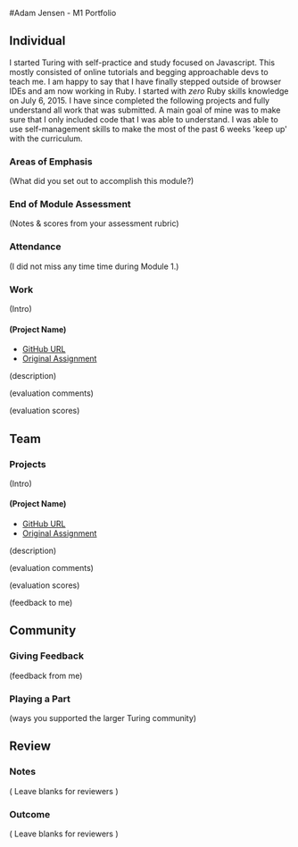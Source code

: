 #Adam Jensen - M1 Portfolio

## Individual

I started Turing with self-practice and study focused on Javascript. This mostly consisted of online tutorials and begging approachable devs to teach me. I am happy to say that I have finally stepped outside of browser IDEs and am now working in Ruby. I started with *zero* Ruby skills knowledge on July 6, 2015. I have since completed the following projects and fully understand all work that was submitted. A main goal of mine was to make sure that I only included code that I was able to understand. I was able to use self-management skills to make the most of the past 6 weeks 'keep up' with the curriculum.

### Areas of Emphasis

(What did you set out to accomplish this module?)

### End of Module Assessment

(Notes & scores from your assessment rubric)

### Attendance

(I did not miss any time time during Module 1.)

### Work

(Intro)

#### (Project Name)

* [GitHub URL]()
* [Original Assignment]()

(description)

(evaluation comments)

(evaluation scores)

## Team

### Projects

(Intro)

#### (Project Name)

* [GitHub URL]()
* [Original Assignment]()

(description)

(evaluation comments)

(evaluation scores)

(feedback to me)

## Community

### Giving Feedback

(feedback from me)

### Playing a Part

(ways you supported the larger Turing community)

## Review

### Notes

( Leave blanks for reviewers )

### Outcome

( Leave blanks for reviewers )
